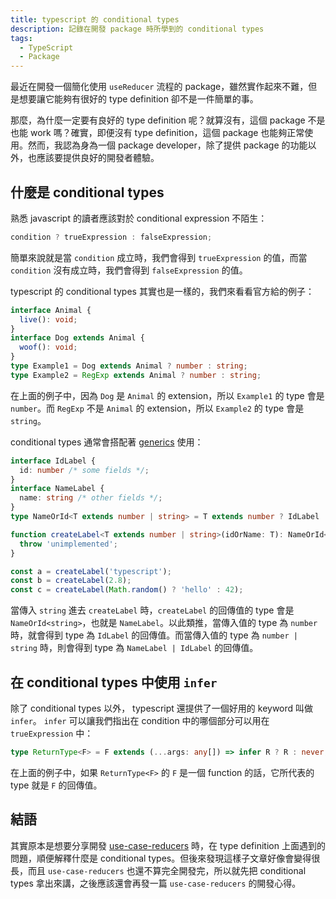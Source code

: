 ```yaml
---
title: typescript 的 conditional types
description: 記錄在開發 package 時所學到的 conditional types
tags:
  - TypeScript
  - Package
---
```


最近在開發一個簡化使用 `useReducer` 流程的 package，雖然實作起來不難，但是想要讓它能夠有很好的 type definition 卻不是一件簡單的事。

那麼，為什麼一定要有良好的 type definition 呢？就算沒有，這個 package 不是也能 work 嗎？確實，即便沒有 type definition，這個 package 也能夠正常使用。然而，我認為身為一個 package developer，除了提供 package 的功能以外，也應該要提供良好的開發者體驗。

## 什麼是 conditional types

熟悉 javascript 的讀者應該對於 conditional expression 不陌生：

```js
condition ? trueExpression : falseExpression;
```

簡單來說就是當 `condition` 成立時，我們會得到 `trueExpression` 的值，而當 `condition` 沒有成立時，我們會得到 `falseExpression` 的值。

typescript 的 conditional types 其實也是一樣的，我們來看看官方給的例子：

```ts
interface Animal {
  live(): void;
}
interface Dog extends Animal {
  woof(): void;
}
type Example1 = Dog extends Animal ? number : string;
type Example2 = RegExp extends Animal ? number : string;
```

在上面的例子中，因為 `Dog` 是 `Animal` 的 extension，所以 `Example1` 的 type 會是 `number`。而 `RegExp` 不是 `Animal` 的 extension，所以 `Example2` 的 type 會是 `string`。

conditional types 通常會搭配著 [generics](https://www.typescriptlang.org/docs/handbook/2/generics.html) 使用：

```ts
interface IdLabel {
  id: number /* some fields */;
}
interface NameLabel {
  name: string /* other fields */;
}
type NameOrId<T extends number | string> = T extends number ? IdLabel : NameLabel;

function createLabel<T extends number | string>(idOrName: T): NameOrId<T> {
  throw 'unimplemented';
}

const a = createLabel('typescript');
const b = createLabel(2.8);
const c = createLabel(Math.random() ? 'hello' : 42);
```

當傳入 `string` 進去 `createLabel` 時，`createLabel` 的回傳值的 type 會是 `NameOrId<string>`，也就是 `NameLabel`。以此類推，當傳入值的 type 為 `number` 時，就會得到 type 為 `IdLabel` 的回傳值。而當傳入值的 type 為 `number | string` 時，則會得到 type 為 `NameLabel | IdLabel` 的回傳值。

## 在 conditional types 中使用 `infer`

除了 conditional types 以外， typescript 還提供了一個好用的 keyword 叫做 `infer`。 `infer` 可以讓我們指出在 condition 中的哪個部分可以用在 `trueExpression` 中：

```ts
type ReturnType<F> = F extends (...args: any[]) => infer R ? R : never;
```

在上面的例子中，如果 `ReturnType<F>` 的 `F` 是一個 function 的話，它所代表的 type 就是 `F` 的回傳值。

## 結語

其實原本是想要分享開發 [use-case-reducers](https://github.com/jason89521/use-case-reducers) 時，在 type definition 上面遇到的問題，順便解釋什麼是 conditional types。但後來發現這樣子文章好像會變得很長，而且 `use-case-reducers` 也還不算完全開發完，所以就先把 conditional types 拿出來講，之後應該還會再發一篇 `use-case-reducers` 的開發心得。
